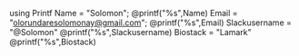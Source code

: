 using Printf
Name = "Solomon";
@printf("%s",Name)
Email = "olorundaresolomonay@gmail.com";
@printf("%s",Email)
Slackusername = "@Solomon"
@printf("%s",Slackusername)
Biostack = "Lamark"
@printf("%s",Biostack)



